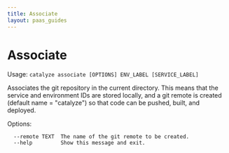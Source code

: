 ```yaml
---
title: Associate
layout: paas_guides
---
```


# Associate

Usage: `catalyze associate [OPTIONS] ENV_LABEL [SERVICE_LABEL]`

  Associates the git repository in the current directory. This means that the service and environment IDs are stored locally, and a git remote is created (default name = "catalyze") so that code can be pushed, built, and deployed.

Options:

```
  --remote TEXT  The name of the git remote to be created.
  --help         Show this message and exit.
```

